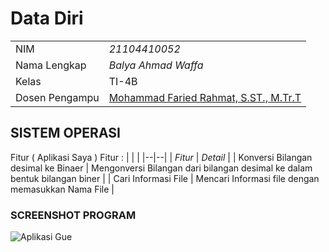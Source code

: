 # Data Diri

|  |  |
|--|--|
| NIM | *21104410052* |
| Nama Lengkap | *Balya Ahmad Waffa* |
| Kelas | TI-4B |
| Dosen Pengampu | [Mohammad Faried Rahmat, S.ST., M.Tr.T](https://github.com/mrhmt80) |

## SISTEM OPERASI
Fitur ( Aplikasi Saya )
Fitur : 
|  |  |
|--|--|
| *Fitur* | *Detail* |
| Konversi Bilangan desimal ke Binaer | Mengonversi Bilangan dari bilangan desimal ke dalam bentuk bilangan biner |
| Cari Informasi File                 | Mencari Informasi file dengan memasukkan Nama File |

### SCREENSHOT PROGRAM
![Aplikasi Gue]()
